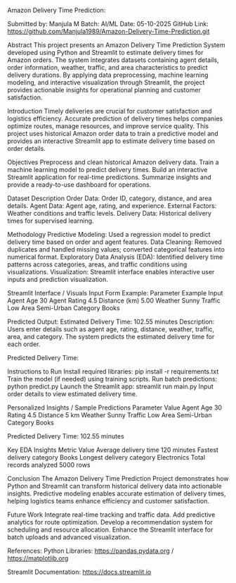 Amazon Delivery Time Prediction:

Submitted by: Manjula M
Batch: AI/ML
Date: 05-10-2025
GitHub Link: https://github.com/Manjula1989/Amazon-Delivery-Time-Prediction.git

Abstract
This project presents an Amazon Delivery Time Prediction System developed using Python and Streamlit to estimate delivery times for Amazon orders. The system integrates datasets containing agent details, order information, weather, traffic, and area characteristics to predict delivery durations. By applying data preprocessing, machine learning modeling, and interactive visualization through Streamlit, the project provides actionable insights for operational planning and customer satisfaction.

Introduction
Timely deliveries are crucial for customer satisfaction and logistics efficiency. Accurate prediction of delivery times helps companies optimize routes, manage resources, and improve service quality. This project uses historical Amazon order data to train a predictive model and provides an interactive Streamlit app to estimate delivery time based on order details.

Objectives
Preprocess and clean historical Amazon delivery data.
Train a machine learning model to predict delivery times.
Build an interactive Streamlit application for real-time predictions.
Summarize insights and provide a ready-to-use dashboard for operations.

Dataset Description
Order Data: Order ID, category, distance, and area details.
Agent Data: Agent age, rating, and experience.
External Factors: Weather conditions and traffic levels.
Delivery Data: Historical delivery times for supervised learning.

Methodology
Predictive Modeling: Used a regression model to predict delivery time based on order and agent features.
Data Cleaning: Removed duplicates and handled missing values; converted categorical features into numerical format.
Exploratory Data Analysis (EDA): Identified delivery time patterns across categories, areas, and traffic conditions using visualizations.
Visualization: Streamlit interface enables interactive user inputs and prediction visualization.

Streamlit Interface / Visuals
Input Form Example:
Parameter	Example Input
Agent Age	30
Agent Rating	4.5
Distance (km)	5.00
Weather	Sunny
Traffic	Low
Area	Semi-Urban
Category	Books

Predicted Output: Estimated Delivery Time: 102.55 minutes
Description: Users enter details such as agent age, rating, distance, weather, traffic, area, and category. The system predicts the estimated delivery time for each order.


Predicted Delivery Time: 


Instructions to Run
Install required libraries: pip install -r requirements.txt
Train the model (if needed) using training scripts.
Run batch predictions: python predict.py
Launch the Streamlit app: streamlit run main.py
Input order details to view estimated delivery time.

Personalized Insights / Sample Predictions
Parameter	Value
Agent Age	30
Rating	4.5
Distance	5 km
Weather	Sunny
Traffic	Low
Area	Semi-Urban
Category	Books

Predicted Delivery Time: 102.55 minutes

Key EDA Insights
Metric	Value
Average delivery time	120 minutes
Fastest delivery category	Books
Longest delivery category	Electronics
Total records analyzed	5000 rows

Conclusion
The Amazon Delivery Time Prediction Project demonstrates how Python and Streamlit can transform historical delivery data into actionable insights. Predictive modeling enables accurate estimation of delivery times, helping logistics teams enhance efficiency and customer satisfaction.

Future Work
Integrate real-time tracking and traffic data.
Add predictive analytics for route optimization.
Develop a recommendation system for scheduling and resource allocation.
Enhance the Streamlit interface for batch uploads and advanced visualization.

References:
Python Libraries:  https://pandas.pydata.org / https://matplotlib.org

Streamlit Documentation: https://docs.streamlit.io

